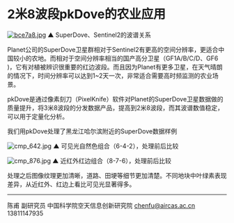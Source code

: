 # 2米8波段pkDove的农业应用


[![bce7a8.jpg](https://s1.ax1x.com/2022/03/08/bce7a8.jpg)](https://imgtu.com/i/bce7a8)
▲ SuperDove、Sentinel2的波谱关系

Planet公司的SuperDove卫星群相对于Sentinel2有更高的空间分辨率，更适合中国较小的农地。而相对于空间分辨率相当的国产高分卫星（GF1A/B/C/D、GF6 )，它有对植被辨识很重要的红边波段。而且因为Planet有更多卫星，在天气晴朗的情况下，时间分辨率可以达到1~2天一次，非常适合需要高时频监测的农业场景。

pkDove是通过像素刻刀（PixelKnife）软件对Planet的SuperDove卫星数据做的质量提升，将3米8波段的分发数据产品，提高到2米8波段，而其波谱数值稳定，可以用于定量化分析。

我们用pkDove处理了黑龙江哈尔滨附近的SuperDove数据样例

![cmp_642.jpg](https://s2.loli.net/2022/07/11/vJlSM9bPN7mVnDL.jpg)
▲ 可见光自然色组合（6-4-2），处理前后比较

![cmp_876.jpg](https://s2.loli.net/2022/07/11/lI2tp3Ez7TAqjW6.jpg)
▲ 近红外红边组合（8-7-6），处理前后比较

处理之后图像纹理更加清晰，道路、田埂等细节更加清楚。不同地块中叶绿素表现差异，从近红外、红边上看比可见光显著得多。



---



陈甫 副研究员
中国科学院空天信息创新研究院
chenfu@aircas.ac.cn
13811147935